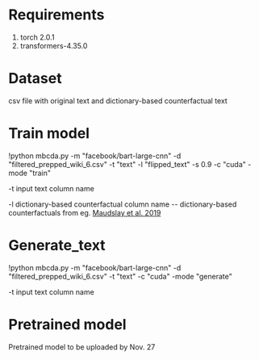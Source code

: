 


# Requirements
1. torch 2.0.1
2. transformers-4.35.0

# Dataset
csv file with original text and dictionary-based counterfactual text

# Train model
!python mbcda.py -m "facebook/bart-large-cnn" -d "filtered_prepped_wiki_6.csv" -t "text" -l "flipped_text" -s 0.9 -c "cuda" -mode "train"

-t input text column name

-l dictionary-based counterfactual column name -- dictionary-based counterfactuals from eg. [Maudslay et al. 2019](https://github.com/rowanhm/counterfactual-data-substitution/tree/master)

# Generate_text
!python mbcda.py -m "facebook/bart-large-cnn" -d "filtered_prepped_wiki_6.csv" -t "text" -c "cuda" -mode "generate"

-t input text column name

# Pretrained model
Pretrained model to be uploaded by Nov. 27
